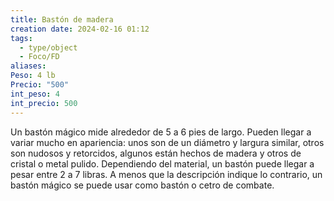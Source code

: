 ```yaml
---
title: Bastón de madera
creation date: 2024-02-16 01:12
tags:
  - type/object
  - Foco/FD
aliases: 
Peso: 4 lb
Precio: "500"
int_peso: 4
int_precio: 500
---
```


Un bastón mágico mide alrededor de 5 a 6 pies de largo. Pueden llegar a variar mucho en apariencia: unos son de un diámetro y largura similar, otros son nudosos y retorcidos, algunos están hechos de madera y otros de cristal o metal pulido. Dependiendo del material, un bastón puede llegar a pesar entre 2 a 7 libras. A menos que la descripción indique lo contrario, un bastón mágico se puede usar como bastón o cetro de combate.